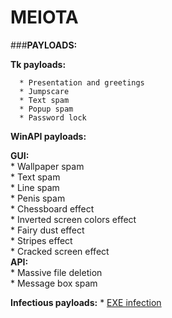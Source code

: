 # MEIOTA

###**PAYLOADS:**
        
**Tk payloads:**
      
      * Presentation and greetings
      * Jumpscare
      * Text spam
      * Popup spam
      * Password lock
    
**WinAPI payloads:** 
      
   **GUI:**   
          * Wallpaper spam  
          * Text spam  
          * Line spam  
          * Penis spam  
          * Chessboard effect  
          * Inverted screen colors effect  
          * Fairy dust effect  
          * Stripes effect  
          * Cracked screen effect  
    **API:**  
          * Massive file deletion  
          * Message box spam  
  
  **Infectious payloads:**
       * [EXE infection](https://youtu.be/yrcCt8f67a0)


